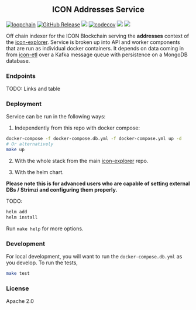 <p align="center">
  <h2 align="center">ICON Addresses Service</h2>
</p>

[![loopchain](https://img.shields.io/badge/ICON-API-blue?logoColor=white&logo=icon&labelColor=31B8BB)](https://shields.io) [![GitHub Release](https://img.shields.io/github/release/geometry-labs/icon-addresses.svg?style=flat)]() ![](https://github.com/geometry-labs/icon-addresses/workflows/push-main/badge.svg?branch=main) [![codecov](https://codecov.io/gh/geometry-labs/icon-addresses/branch/main/graph/badge.svg)](https://codecov.io/gh/geometry-labs/icon-addresses) ![](https://img.shields.io/docker/pulls/geometrylabs/icon-addresses-api.svg) ![](https://img.shields.io/github/license/geometry-labs/icon-addresses)

Off chain indexer for the ICON Blockchain serving the **addresses** context of the [icon-explorer](https://github.com/geometry-labs/icon-explorer). Service is broken up into API and worker components that are run as individual docker containers. It depends on data coming in from [icon-etl](https://github.com/geometry-labs/icon-etl) over a Kafka message queue with persistence on a MongoDB database. 

### Endpoints 

TODO: Links and table 

### Deployment 

Service can be run in the following ways:

1. Independently from this repo with docker compose:
```bash
docker-compose -f docker-compose.db.yml -f docker-compose.yml up -d
# Or alternatively 
make up 
```   

2. With the whole stack from the main [icon-explorer](https://github.com/geometry-labs/icon-explorer) repo. 

3. With the helm chart.

**Please note this is for advanced users who are capable of setting external DBs / Strimzi and configuring them properly.**

TODO: 

```bash
helm add 
helm install 
```

Run `make help` for more options. 

### Development 

For local development, you will want to run the `docker-compose.db.yml` as you develop. To run the tests, 

```bash
make test 
```

### License 

Apache 2.0
